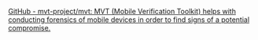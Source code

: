 
[GitHub - mvt-project/mvt: MVT (Mobile Verification Toolkit) helps with conducting forensics of mobile devices in order to find signs of a potential compromise.](https://github.com/mvt-project/mvt)
